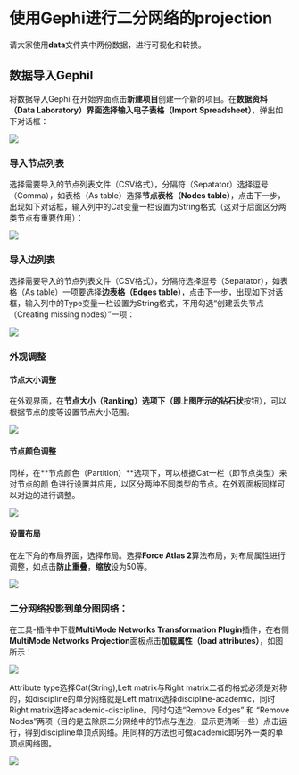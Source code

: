 # 使用Gephi进行二分网络的projection

请大家使用**data**文件夹中两份数据，进行可视化和转换。


## 数据导入Gephil

将数据导入Gephi在开始界面点击**新建项目**创建一个新的项目。在**数据资料（Data Laboratory）**界面选择**输入电子表格（Import Spreadsheet）**，弹出如下对话框：

![][1]

[1]:
images/projection/import.png


### 导入节点列表选择需要导入的节点列表文件（CSV格式），分隔符（Sepatator）选择逗号（Comma），如表格（As table）选择**节点表格（Nodes table）**，点击下一步，出现如下对话框，输入列中的Cat变量一栏设置为String格式（这对于后面区分两类节点有重要作用）：

![][2]

[2]:
images/projection/nodelist.png


### 导入边列表选择需要导入的节点列表文件（CSV格式），分隔符选择逗号（Sepatator），如表格（As table）一项要选择**边表格（Edges table）**，点击下一步，出现如下对话框，输入列中的Type变量一栏设置为String格式，不用勾选“创建丢失节点（Creating missing nodes）”一项：

![][3]

[3]:
images/projection/edgelist.png


### 外观调整#### 节点大小调整
在外观界面，在**节点大小（Ranking）**选项下（即上图所示的**钻石状**按钮），可以根据节点的度等设置节点大小范围。
![][4]

[4]:
images/projection/nodesize.png


#### 节点颜色调整同样，在**节点颜色（Partition）**选项下，可以根据Cat一栏（即节点类型）来对节点的颜色进行设置并应用，以区分两种不同类型的节点。在外观面板同样可以对边的进行调整。

![][5]

[5]:
images/projection/nodecolour.png

#### 设置布局在左下角的布局界面，选择布局。选择**Force Atlas 2**算法布局，对布局属性进行调整，如点击**防止重叠**，**缩放**设为50等。
![][6]

[6]:
images/projection/layout.png

### 二分网络投影到单分图网络：在工具-插件中下载**MultiMode Networks Transformation Plugin**插件，在右侧**MultiMode Networks Projection**面板点击**加载属性（load attributes）**，如图所示：

![][7]

[7]:
images/projection/multi.png

Attribute type选择Cat(String),Left matrix与Right matrix二者的格式必须是对称的，如discipline的单分网络就是Left matrix选择discipline-academic，同时Right matrix选择academic-discipline。同时勾选“Remove Edges” 和 “Remove Nodes”两项（目的是去除原二分网络中的节点与连边，显示更清晰一些）点击运行，得到discipline单顶点网络。用同样的方法也可做academic即另外一类的单顶点网络图。
![][8]

[8]:
images/projection/click.png
